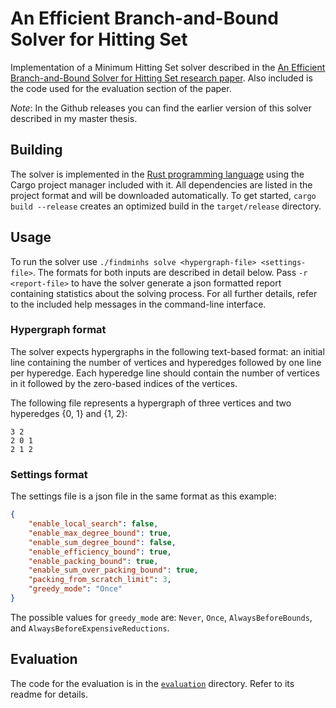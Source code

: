 # An Efficient Branch-and-Bound Solver for Hitting Set

Implementation of a Minimum Hitting Set solver described in the [An Efficient Branch-and-Bound Solver for Hitting Set research paper](https://epubs.siam.org/doi/10.1137/1.9781611977042.17).
Also included is the code used for the evaluation section of the paper.

*Note*: In the Github releases you can find the earlier version of this solver described in my master thesis.

## Building

The solver is implemented in the [Rust programming language](https://rust-lang.org) using the Cargo project manager included with it.
All dependencies are listed in the project format and will be downloaded automatically.
To get started, `cargo build --release` creates an optimized build in the `target/release` directory.

## Usage

To run the solver use `./findminhs solve <hypergraph-file> <settings-file>`.
The formats for both inputs are described in detail below.
Pass `-r <report-file>` to have the solver generate a json formatted report containing statistics about the solving process.
For all further details, refer to the included help messages in the command-line interface.

### Hypergraph format

The solver expects hypergraphs in the following text-based format: an initial line containing the number of vertices and hyperedges followed by one line per hyperedge.
Each hyperedge line should contain the number of vertices in it followed by the zero-based indices of the vertices.

The following file represents a hypergraph of three vertices and two hyperedges {0, 1} and {1, 2}:

```text
3 2
2 0 1
2 1 2
```

### Settings format

The settings file is a json file in the same format as this example:

```json
{
    "enable_local_search": false,
    "enable_max_degree_bound": true,
    "enable_sum_degree_bound": false,
    "enable_efficiency_bound": true,
    "enable_packing_bound": true,
    "enable_sum_over_packing_bound": true,
    "packing_from_scratch_limit": 3,
    "greedy_mode": "Once"
}
```

The possible values for `greedy_mode` are: `Never`, `Once`, `AlwaysBeforeBounds`, and `AlwaysBeforeExpensiveReductions`.

## Evaluation

The code for the evaluation is in the [`evaluation`](evaluation) directory.
Refer to its readme for details.
